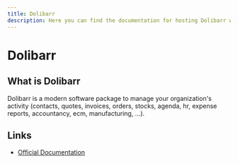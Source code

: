 ```yaml
---
title: Dolibarr
description: Here you can find the documentation for hosting Dolibarr with Coolify.
---
```


# Dolibarr

<ZoomableImage src="/docs/images/services/dolibarr.png" />

## What is Dolibarr

Dolibarr is a modern software package to manage your organization's activity (contacts, quotes, invoices, orders, stocks, agenda, hr, expense reports, accountancy, ecm, manufacturing, ...).

## Links

- [Official Documentation](https://www.dolibarr.org/documentation-home.php?utm_source=coolify.io)
